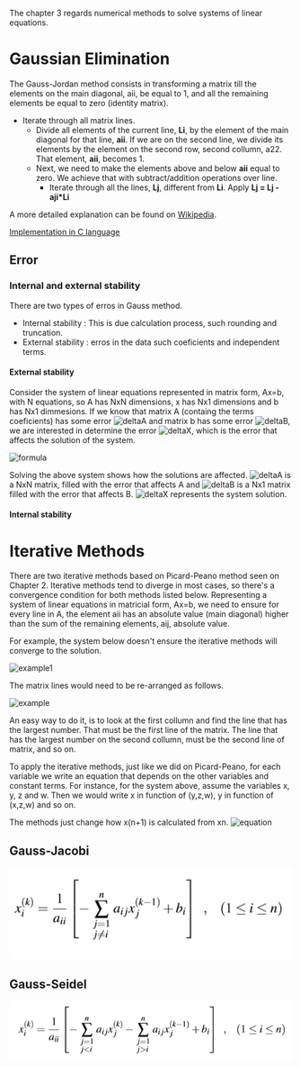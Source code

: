The chapter 3 regards numerical methods to solve systems of linear equations.
# Gaussian Elimination
The Gauss-Jordan method consists in transforming a matrix till the elements on the main diagonal, aii, be equal to 1, and all the remaining elements be equal to zero (identity matrix). 

* Iterate through all matrix lines.
    * Divide all elements of the current line, **Li**, by the element of the main diagonal for that line, **aii**. If we are on the second line, we divide its elements by the element on the second row, second collumn, a22. That element, **aii**, becomes 1.
    * Next, we need to make the elements above and below **aii** equal to zero. We achieve that with subtract/addition operations over line.
        * Iterate through all the lines, **Lj**, different from **Li**. Apply **Lj = Lj - aji*Li**

A more detailed explanation can be found on [Wikipedia](https://en.wikipedia.org/wiki/Gaussian_elimination).

[Implementation in C language](Gaussian%20elimination.c)

## Error
### Internal and external stability
There are two types of erros in Gauss method. 
* Internal stability : This is due calculation process, such rounding and truncation.
* External stability : erros in the data such coeficients and independent terms.

#### External stability
Consider the system of linear equations represented in matrix form, Ax=b, with N equations, so A has NxN dimensions, x has Nx1 dimensions and b has Nx1 dimmesions. 
If we know that matrix A (containg the terms coeficients) has some error ![deltaA](http://latex.codecogs.com/png.latex?\inline&space;\dpi{150}&space;\tiny&space;\delta&space;a) and matrix b has some error ![deltaB](http://latex.codecogs.com/png.latex?\inline&space;\dpi{150}&space;\tiny&space;\delta&space;b), we are interested in determine the error ![deltaX](http://latex.codecogs.com/png.latex?\inline&space;\dpi{150}&space;\tiny&space;\delta&space;x), which is the error that affects the solution of the system.

![formula](http://latex.codecogs.com/png.latex?\inline&space;\dpi{300}&space;\tiny&space;A.\delta&space;x&space;=&space;\delta&space;b&space;\pm&space;\delta&space;A.X_{0})

Solving the above system shows how the solutions are affected. 
![deltaA](http://latex.codecogs.com/png.latex?\inline&space;\dpi{150}&space;\tiny&space;\delta&space;a) is a NxN matrix, filled with the error that affects A and ![deltaB](http://latex.codecogs.com/png.latex?\inline&space;\dpi{150}&space;\tiny&space;\delta&space;b) is a Nx1 matrix filled with the error that affects B.
![deltaX](http://latex.codecogs.com/png.latex?\inline&space;\dpi{150}&space;\tiny&space;X_{0}) represents the system solution.

#### Internal stability 

# Iterative Methods
There are two iterative methods based on Picard-Peano method seen on Chapter 2. Iterative methods tend to diverge in most cases, so there's a convergence condition for both methods listed below. Representing a system of linear equations in matricial form, Ax=b, we need to ensure for every line in A, the element aii has an absolute value (main diagonal) higher than the sum of the remaining elements, aij, absolute value.

For example, the system below doesn't ensure the iterative methods will converge to the solution.

![example1](http://latex.codecogs.com/png.latex?\inline&space;\dpi{300}&space;\tiny&space;\begin{bmatrix}&space;3&space;&&space;5&space;&&space;100&space;&&space;10&space;&&space;118\\&space;2&space;&&space;3&space;&&space;5&space;&&space;80&space;&&space;90\\&space;200&space;&&space;4&space;&&space;6&space;&&space;5&space;&&space;215\\&space;10&space;&&space;150&space;&&space;10&space;&&space;10&space;&&space;180\\&space;\end{bmatrix})

The matrix lines would need to be re-arranged as follows.

![example](http://latex.codecogs.com/png.latex?\dpi{300}&space;\tiny&space;\begin{bmatrix}&space;200&space;&&space;4&space;&&space;6&space;&&space;5&space;&&space;215\\&space;10&space;&&space;150&space;&&space;10&space;&&space;10&space;&&space;180\\&space;3&space;&&space;5&space;&&space;100&space;&&space;10&space;&&space;118\\&space;2&space;&&space;3&space;&&space;5&space;&&space;80&space;&&space;90&space;\end{bmatrix})

An easy way to do it, is to look at the first collumn and find the line that has the largest number. That must be the first line of the matrix. The line that has the largest number on the second collumn, must be the second line of matrix, and so on.

To apply the iterative methods, just like we did on Picard-Peano, for each variable we write an equation that depends on the other variables and constant terms. For instance, for the system above, assume the variables x, y, z and w. Then we would write x in function of (y,z,w), y in function of (x,z,w) and so on.

The methods just change how x(n+1) is calculated from xn.
![equation](http://latex.codecogs.com/png.latex?\dpi{300}&space;\left\{\begin{matrix}&space;x&space;=&space;\frac&space;{215-4y-6z-5w}{200}&space;\\&space;y&space;=&space;\frac&space;{180-10x-10z-10w}{180}&space;\\&space;z&space;=&space;\frac&space;{118-3x-5y-10w}{100}&space;\\&space;w&space;=&space;\frac&space;{90-2x-3y-5z}{80}&space;\end{matrix}\right.)
## Gauss-Jacobi
![jacobi](img/jacobi.png)
## Gauss-Seidel
![seidel](img/seidel.png)   